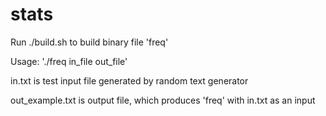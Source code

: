 # stats
Run ./build.sh to build binary file 'freq'

Usage: './freq in_file out_file'

in.txt is test input file generated by random text generator

out_example.txt is output file, which produces 'freq' with in.txt as an input
